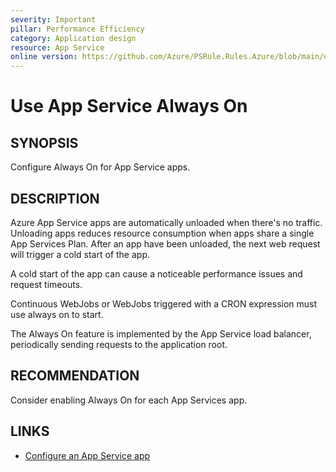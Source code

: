 ```yaml
---
severity: Important
pillar: Performance Efficiency
category: Application design
resource: App Service
online version: https://github.com/Azure/PSRule.Rules.Azure/blob/main/docs/en/rules/Azure.AppService.AlwaysOn.md
---
```


# Use App Service Always On

## SYNOPSIS

Configure Always On for App Service apps.

## DESCRIPTION

Azure App Service apps are automatically unloaded when there's no traffic.
Unloading apps reduces resource consumption when apps share a single App Services Plan.
After an app have been unloaded, the next web request will trigger a cold start of the app.

A cold start of the app can cause a noticeable performance issues and request timeouts.

Continuous WebJobs or WebJobs triggered with a CRON expression must use always on to start.

The Always On feature is implemented by the App Service load balancer,
periodically sending requests to the application root.

## RECOMMENDATION

Consider enabling Always On for each App Services app.

## LINKS

- [Configure an App Service app](https://docs.microsoft.com/azure/app-service/configure-common#configure-general-settings)
